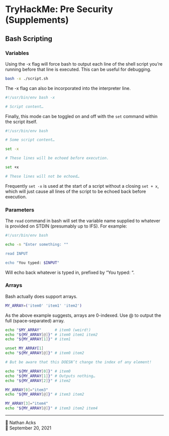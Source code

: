 # TryHackMe: Pre Security (Supplements)

## Bash Scripting

### Variables

Using the -x flag will force bash to output each line of the shell script you’re running before that line is executed. This can be useful for debugging.

```bash
bash -x ./script.sh
```

The -x flag can also be incorporated into the interpreter line.

```bash
#!/usr/bin/env bash -x

# Script content…
```

Finally, this mode can be toggled on and off with the `set` command within the script itself.

```bash
#!/usr/bin/env bash

# Some script content…

set -x

# These lines will be echoed before execution.

set +x

# These lines will not be echoed…
```

Frequently `set -x` is used at the start of a script without a closing `set + x`, which will just cause all lines of the script to be echoed back before execution.

### Parameters

The `read` command in bash will set the variable name supplied to whatever is provided on STDIN (presumably up to IFS). For example:

```bash
#!/usr/bin/env bash

echo -n "Enter something: ""

read INPUT

echo "You typed: $INPUT"
```

Will echo back whatever is typed in, prefixed by “You typed: “.

### Arrays

Bash actually does support arrays.

```bash
MY_ARRAY=('item0' 'item1' 'item2')
```

As the above example suggests, arrays are 0-indexed. Use @ to output the full (space-separated) array.

```bash
echo "$MY_ARRAY"      # item0 (weird!)
echo "${MY_ARRAY[@]}" # item0 item1 item2
echo "${MY_ARRAY[1]}" # item1

unset MY_ARRAY[1]
echo "${MY_ARRAY[@]}" # item0 item2

# But be aware that this DOESN’t change the index of any element!

echo "${MY_ARRAY[0]}" # item0
echo "${MY_ARRAY[1]}" # Outputs nothing…
echo "${MY_ARRAY[2]}" # item2

MY_ARRAY[0]="item3"
echo "${MY_ARRAY[@]}" # item3 item2

MY_ARRAY[3]="item4"
echo "${MY_ARRAY[@]}" # item3 item2 item4
```

- - - -

👤 Nathan Acks  
📅 September 20, 2021
